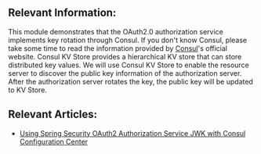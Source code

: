 ## Relevant Information:

This module demonstrates that the OAuth2.0 authorization service implements key rotation through Consul. If you don't
know Consul, please take some time to read the information provided by [Consul]((https://www.consul.io/) )'s official
website. Consul KV Store provides a hierarchical KV store that can store distributed key values. We will use Consul KV
Store to enable the resource server to discover the public key information of the authorization server. After the
authorization server rotates the key, the public key will be updated to KV Store.

## Relevant Articles:

- [Using Spring Security OAuth2 Authorization Service JWK with Consul Configuration Center](https://relive27.github.io/blog/oauth2-jwk-consul-config)
